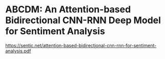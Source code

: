 # ABCDM: An Attention-based Bidirectional CNN-RNN Deep Model for Sentiment Analysis
https://sentic.net/attention-based-bidirectional-cnn-rnn-for-sentiment-analysis.pdf
